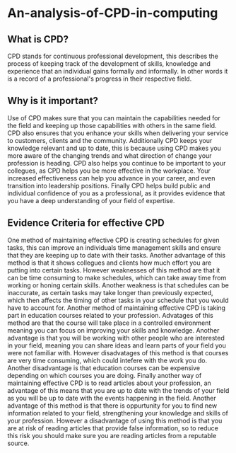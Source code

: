 # An-analysis-of-CPD-in-computing
## What is CPD? ##
CPD stands for continuous professional development, this describes the process of keeping track of the development of skills, knowledge and experience that an individual gains formally and informally. In other words it is a record of a professional's progress in their respective field.
## Why is it important? ##
Use of CPD makes sure that you can maintain the capabilities needed for the field and keeping up those capabilities with others in the same field. CPD also ensures that you enhance your skills when delivering your service to customers, clients and the community. Additionally CPD keeps your knowledge relevant and up to date, this is because using CPD makes you more aware of the changing trends and what direction of change your profession is heading. CPD also helps you continue to be important to your collegues, as CPD helps you be more effective in the workplace. Your increased effectiveness can help you advance in your career, and even transition into leadership positions. Finally CPD helps build public and individual confidence of you as a professional, as it provides evidence that you have a deep understanding of your field of expertise.
## Evidence Criteria for effective CPD ##
One method of maintaining effective CPD is creating schedules for given tasks, this can improve an individuals time management skills and ensure that they are keeping up to date with their tasks. Another advantage of this method is that it shows collegues and clients how much effort you are putting into certain tasks. However weaknesses of this method are that it can be time consuming to make schedules, which can take away time from working or honing certain skills. Another weakness is that schedules can be inaccurate, as certain tasks may take longer than previously expected, which then affects the timing of other tasks in your schedule that you would have to account for. Another method of maintaining effective CPD is taking part in education courses related to your profession. Advatages of this method are that the course will take place in a controlled environment meaning you can focus on improving your skills and knowledge. Another advantage is that you will be working with other people who are interested in your field, meaning you can share ideas and learn parts of your field you were not familiar with. However disadvatages of this method is that courses are very time consuming, which could intefere with the work you do. Another disadvantage is that education courses can be expensive depending on which courses you are doing. Finally another way of maintaining effective CPD is to read articles about your profession, an advantage of this means that you are up to date with the trends of your field as you will be up to date with the events happening in the field. Another advantage of this method is that there is oppurtunity for you to find new information related to your field, strengthening your knowledge and skills of your profession. However a disadvantage of using this method is that you are at risk of reading articles that provide false information, so to reduce this risk you should make sure you are reading articles from a reputable source.
